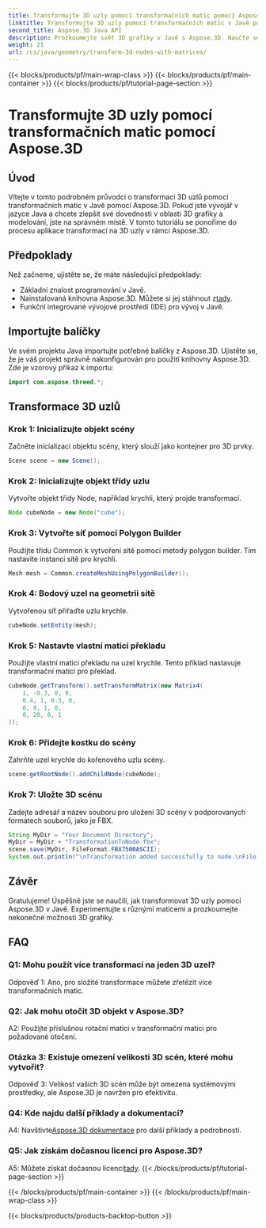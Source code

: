 ```yaml
---
title: Transformujte 3D uzly pomocí transformačních matic pomocí Aspose.3D
linktitle: Transformujte 3D uzly pomocí transformačních matic v Javě pomocí Aspose.3D
second_title: Aspose.3D Java API
description: Prozkoumejte svět 3D grafiky v Javě s Aspose.3D. Naučte se snadno transformovat uzly pomocí transformačních matic.
weight: 21
url: /cs/java/geometry/transform-3d-nodes-with-matrices/
---
```


{{< blocks/products/pf/main-wrap-class >}}
{{< blocks/products/pf/main-container >}}
{{< blocks/products/pf/tutorial-page-section >}}

# Transformujte 3D uzly pomocí transformačních matic pomocí Aspose.3D

## Úvod

Vítejte v tomto podrobném průvodci o transformaci 3D uzlů pomocí transformačních matic v Javě pomocí Aspose.3D. Pokud jste vývojář v jazyce Java a chcete zlepšit své dovednosti v oblasti 3D grafiky a modelování, jste na správném místě. V tomto tutoriálu se ponoříme do procesu aplikace transformací na 3D uzly v rámci Aspose.3D.

## Předpoklady

Než začneme, ujistěte se, že máte následující předpoklady:

- Základní znalost programování v Javě.
-  Nainstalovaná knihovna Aspose.3D. Můžete si jej stáhnout z[tady](https://releases.aspose.com/3d/java/).
- Funkční integrované vývojové prostředí (IDE) pro vývoj v Javě.

## Importujte balíčky

Ve svém projektu Java importujte potřebné balíčky z Aspose.3D. Ujistěte se, že je váš projekt správně nakonfigurován pro použití knihovny Aspose.3D. Zde je vzorový příkaz k importu:

```java
import com.aspose.threed.*;

```

## Transformace 3D uzlů

### Krok 1: Inicializujte objekt scény

Začněte inicializací objektu scény, který slouží jako kontejner pro 3D prvky.

```java
Scene scene = new Scene();
```

### Krok 2: Inicializujte objekt třídy uzlu

Vytvořte objekt třídy Node, například krychli, který projde transformací.

```java
Node cubeNode = new Node("cube");
```

### Krok 3: Vytvořte síť pomocí Polygon Builder

Použijte třídu Common k vytvoření sítě pomocí metody polygon builder. Tím nastavíte instanci sítě pro krychli.

```java
Mesh mesh = Common.createMeshUsingPolygonBuilder();
```

### Krok 4: Bodový uzel na geometrii sítě

Vytvořenou síť přiřaďte uzlu krychle.

```java
cubeNode.setEntity(mesh);
```

### Krok 5: Nastavte vlastní matici překladu

Použijte vlastní matici překladu na uzel krychle. Tento příklad nastavuje transformační matici pro překlad.

```java
cubeNode.getTransform().setTransformMatrix(new Matrix4(
    1, -0.3, 0, 0,
    0.4, 1, 0.3, 0,
    0, 0, 1, 0,
    0, 20, 0, 1
));
```

### Krok 6: Přidejte kostku do scény

Zahrňte uzel krychle do kořenového uzlu scény.

```java
scene.getRootNode().addChildNode(cubeNode);
```

### Krok 7: Uložte 3D scénu

Zadejte adresář a název souboru pro uložení 3D scény v podporovaných formátech souborů, jako je FBX.

```java
String MyDir = "Your Document Directory";
MyDir = MyDir + "TransformationToNode.fbx";
scene.save(MyDir, FileFormat.FBX7500ASCII);
System.out.println("\nTransformation added successfully to node.\nFile saved at " + MyDir);
```

## Závěr

Gratulujeme! Úspěšně jste se naučili, jak transformovat 3D uzly pomocí Aspose.3D v Javě. Experimentujte s různými maticemi a prozkoumejte nekonečné možnosti 3D grafiky.

## FAQ

### Q1: Mohu použít více transformací na jeden 3D uzel?

Odpověď 1: Ano, pro složité transformace můžete zřetězit více transformačních matic.

### Q2: Jak mohu otočit 3D objekt v Aspose.3D?

A2: Použijte příslušnou rotační matici v transformační matici pro požadované otočení.

### Otázka 3: Existuje omezení velikosti 3D scén, které mohu vytvořit?

Odpověď 3: Velikost vašich 3D scén může být omezena systémovými prostředky, ale Aspose.3D je navržen pro efektivitu.

### Q4: Kde najdu další příklady a dokumentaci?

 A4: Navštivte[Aspose.3D dokumentace](https://reference.aspose.com/3d/java/) pro další příklady a podrobnosti.

### Q5: Jak získám dočasnou licenci pro Aspose.3D?

 A5: Můžete získat dočasnou licenci[tady](https://purchase.aspose.com/temporary-license/).
{{< /blocks/products/pf/tutorial-page-section >}}

{{< /blocks/products/pf/main-container >}}
{{< /blocks/products/pf/main-wrap-class >}}

{{< blocks/products/products-backtop-button >}}
